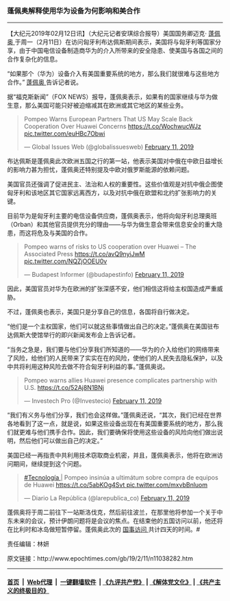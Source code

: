 ### 蓬佩奥解释使用华为设备为何影响和美合作
------------------------

<p>
 【大纪元2019年02月12日讯】（大纪元记者安琪综合报导）美国国务卿迈克·
 <a href="http://www.epochtimes.com/gb/tag/%E8%93%AC%E4%BD%A9%E5%A5%A5.html">
  蓬佩奥
 </a>
 于周一（2月11日）在访问匈牙利布达佩斯期间表示，美国将与匈牙利等国家分享，由于中国电信设备制造商华为的介入所带来的安全隐患、使美国与各国之间的合作复杂化的信息。
</p>
<p>
 “如果那个（华为）设备介入有美国重要系统的地方，那么我们就很难与这些地方合作。”
 <a href="http://www.epochtimes.com/gb/tag/%E8%93%AC%E4%BD%A9%E5%A5%A5.html">
  蓬佩奥
 </a>
 告诉记者说。
</p>
<p>
 据“福克斯新闻”（FOX NEWS）报导，蓬佩奥表示，如果有的国家继续与华为做生意，那么美国可能只好被迫缩减其在欧洲或其它地区的某些业务。
</p>
<p>
</p>
<blockquote class="twitter-tweet" data-lang="en">
 <p dir="ltr" lang="en">
  Pompeo Warns European Partners That US May Scale Back Cooperation Over Huawei Concerns
  <a href="https://t.co/WochwucWJz">
   https://t.co/WochwucWJz
  </a>
  <a href="https://t.co/euHBc7Obwi">
   pic.twitter.com/euHBc7Obwi
  </a>
 </p>
 <p>
  — Global Issues Web (@globalissuesweb)
  <a href="https://twitter.com/globalissuesweb/status/1095051768822681600?ref_src=twsrc%5Etfw">
   February 11, 2019
  </a>
 </p>
</blockquote>
<p>
 <p>
  布达佩斯是蓬佩奥此次欧洲五国之行的第一站，他表示美国对中俄在中欧日益增长的影响力甚为担忧，蓬佩奥还特别提及中欧对俄罗斯能源的依赖问题。
 </p>
 <p>
  美国官员还强调了促进民主、法治和人权的重要性。这些价值观是对抗中俄企图使匈牙利和该地区其它国家远离西方，以及对抗中俄在欧盟和北约扩张影响力的关键。
 </p>
 <p>
  目前华为是匈牙利主要的电信设备供应商，蓬佩奥表示，他将向匈牙利总理奥班（Orban）和其他官员提供充分的理由——与华为做生意会带来信息安全的重大隐患，而这将危及与美国的合作。
 </p>
</p>
<p>
</p>
<blockquote class="twitter-tweet" data-lang="en">
 <p dir="ltr" lang="en">
  Pompeo warns of risks to US cooperation over Huawei – The Associated Press
  <a href="https://t.co/avQ9nyiJwM">
   https://t.co/avQ9nyiJwM
  </a>
  <a href="https://t.co/NQZjOOEU0v">
   pic.twitter.com/NQZjOOEU0v
  </a>
 </p>
 <p>
  — Budapest Informer (@budapestinfo)
  <a href="https://twitter.com/budapestinfo/status/1095045720338587648?ref_src=twsrc%5Etfw">
   February 11, 2019
  </a>
 </p>
</blockquote>
<p>
 <p>
  因此，美国官员对华为在欧洲的扩张深感不安，他们相信这将给主权国造成严重威胁。
 </p>
 <p>
  不过，蓬佩奥也表示，美国只是分享自己的信息，各国将自行做决定。
 </p>
 <p>
  “他们是一个主权国家，他们可以就这些事情做出自己的决定。”蓬佩奥在美国驻布达佩斯大使馆举行的即兴新闻发布会上告诉记者。
 </p>
 <p>
  “当务之急是，我们要与他们分享我们所知道的——华为的介入给他们的网络带来了风险，给他们的人民带来了实实在在的风险，使他们的人民失去隐私保护，以及中共将利用这种风险去做不符合匈牙利利益的事。”蓬佩奥说。
 </p>
</p>
<p>
</p>
<blockquote class="twitter-tweet" data-lang="en">
 <p dir="ltr" lang="en">
  Pompeo warns allies Huawei presence complicates partnership with U.S.
  <a href="https://t.co/52Aj8N1BNj">
   https://t.co/52Aj8N1BNj
  </a>
 </p>
 <p>
  — Investech Pro (@Investecio)
  <a href="https://twitter.com/Investecio/status/1095051418355011591?ref_src=twsrc%5Etfw">
   February 11, 2019
  </a>
 </p>
</blockquote>
<p>
 <p>
  “我们有义务与他们分享，我们也会这样做。”蓬佩奥还说，“其次，我们已经在世界各地看到了这一点，就是说，如果这些设备出现在有美国重要系统的地方，那么我们就更难与他们携手合作。因此，我们要确保将使用这些设备的风险向他们做出说明，然后他们可以做出自己的决定。”
 </p>
 <p>
  美国已经一再指责中共利用技术窃取商业机密，并且，蓬佩奥表示，他将在欧洲访问期间，继续提到这个问题。
 </p>
</p>
<p>
</p>
<blockquote class="twitter-tweet" data-lang="en">
 <p dir="ltr" lang="es">
  <a href="https://twitter.com/hashtag/Tecnolog%C3%ADa?src=hash&amp;ref_src=twsrc%5Etfw">
   #Tecnología
  </a>
  | Pompeo insinúa a ultimátum sobre compra de equipos de Huawei
  <a href="https://t.co/5abKOg4Svt">
   https://t.co/5abKOg4Svt
  </a>
  <a href="https://t.co/mxvbBnluom">
   pic.twitter.com/mxvbBnluom
  </a>
 </p>
 <p>
  — Diario La República (@larepublica_co)
  <a href="https://twitter.com/larepublica_co/status/1095048841534025730?ref_src=twsrc%5Etfw">
   February 11, 2019
  </a>
 </p>
</blockquote>
<p>
 <p>
  <span style="font-weight: 400;">
   蓬佩奥将于周二前往下一站斯洛伐克，然后前往波兰，在那里他将参加一个关于中东未来的会议，预计伊朗问题将是会议的焦点。在结束他的五国访问以前，他还将在比利时和冰岛做短暂停留。蓬佩奥此次的
  </span>
  <a href="http://www.epochtimes.com/gb/tag/%e5%9c%8b%e4%ba%8b%e8%a8%aa%e5%95%8f.html">
   <span style="font-weight: 400;">
    国事访问
   </span>
  </a>
  <span style="font-weight: 400;">
   共计四天的时间。#
  </span>
 </p>
 <p>
  责任编辑：林妍
 </p>
</p>
原文链接：http://www.epochtimes.com/gb/19/2/11/n11038282.htm


------------------------
#### [首页](https://github.com/gfw-breaker/banned-news/blob/master/README.md) &nbsp;|&nbsp; [Web代理](https://github.com/labour-camp/helloworld) &nbsp;|&nbsp; [一键翻墙软件](https://github.com/gfw-breaker/nogfw/blob/master/README.md) &nbsp;| [《九评共产党》](https://github.com/gfw-breaker/9ping.md/blob/master/README.md#九评之一评共产党是什么) | [《解体党文化》](https://github.com/gfw-breaker/jtdwh.md/blob/master/README.md) | [《共产主义的终极目的》](https://github.com/gfw-breaker/gczydzjmd.md/blob/master/README.md)


